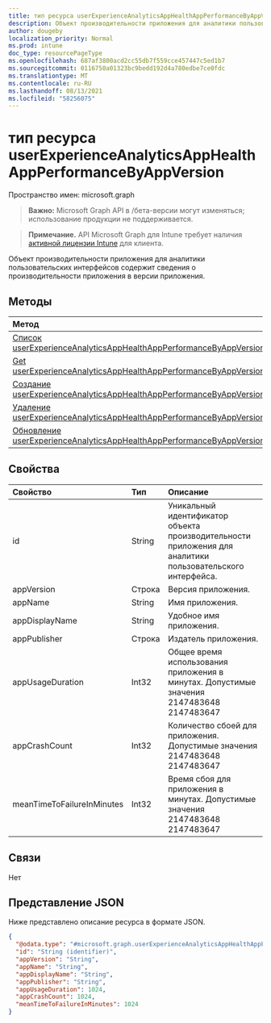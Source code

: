 ```yaml
---
title: тип ресурса userExperienceAnalyticsAppHealthAppPerformanceByAppVersion
description: Объект производительности приложения для аналитики пользовательских интерфейсов содержит сведения о производительности приложения в версии приложения.
author: dougeby
localization_priority: Normal
ms.prod: intune
doc_type: resourcePageType
ms.openlocfilehash: 687af3800acd2cc55db7f559cce457447c5ed1b7
ms.sourcegitcommit: 0116750a01323bc9bedd192d4a780edbe7ce0fdc
ms.translationtype: MT
ms.contentlocale: ru-RU
ms.lasthandoff: 08/13/2021
ms.locfileid: "58256075"
---
```

# <a name="userexperienceanalyticsapphealthappperformancebyappversion-resource-type"></a>тип ресурса userExperienceAnalyticsAppHealthAppPerformanceByAppVersion

Пространство имен: microsoft.graph

> **Важно:** Microsoft Graph API в /бета-версии могут изменяться; использование продукции не поддерживается.

> **Примечание.** API Microsoft Graph для Intune требует наличия [активной лицензии Intune](https://go.microsoft.com/fwlink/?linkid=839381) для клиента.

Объект производительности приложения для аналитики пользовательских интерфейсов содержит сведения о производительности приложения в версии приложения.

## <a name="methods"></a>Методы
|Метод|Возвращаемый тип|Описание|
|:---|:---|:---|
|[Список userExperienceAnalyticsAppHealthAppPerformanceByAppVersions](../api/intune-devices-userexperienceanalyticsapphealthappperformancebyappversion-list.md)|[коллекция userExperienceAnalyticsAppHealthAppPerformanceByAppVersion](../resources/intune-devices-userexperienceanalyticsapphealthappperformancebyappversion.md)|Список свойств и связей [объектов userExperienceAnalyticsAppHealthAppPerformanceByAppVersion.](../resources/intune-devices-userexperienceanalyticsapphealthappperformancebyappversion.md)|
|[Get userExperienceAnalyticsAppHealthAppPerformanceByAppVersion](../api/intune-devices-userexperienceanalyticsapphealthappperformancebyappversion-get.md)|[userExperienceAnalyticsAppHealthAppPerformanceByAppVersion](../resources/intune-devices-userexperienceanalyticsapphealthappperformancebyappversion.md)|Ознакомьтесь с свойствами и отношениями [объекта userExperienceAnalyticsAppHealthAppPerformanceByAppVersion.](../resources/intune-devices-userexperienceanalyticsapphealthappperformancebyappversion.md)|
|[Создание userExperienceAnalyticsAppHealthAppPerformanceByAppVersion](../api/intune-devices-userexperienceanalyticsapphealthappperformancebyappversion-create.md)|[userExperienceAnalyticsAppHealthAppPerformanceByAppVersion](../resources/intune-devices-userexperienceanalyticsapphealthappperformancebyappversion.md)|Создайте новый [объект userExperienceAnalyticsAppHealthAppPerformanceByAppVersion.](../resources/intune-devices-userexperienceanalyticsapphealthappperformancebyappversion.md)|
|[Удаление userExperienceAnalyticsAppHealthAppPerformanceByAppVersion](../api/intune-devices-userexperienceanalyticsapphealthappperformancebyappversion-delete.md)|Нет|Удаляет [пользователяExperienceAnalyticsAppHealthAppPerformanceByAppVersion.](../resources/intune-devices-userexperienceanalyticsapphealthappperformancebyappversion.md)|
|[Обновление userExperienceAnalyticsAppHealthAppPerformanceByAppVersion](../api/intune-devices-userexperienceanalyticsapphealthappperformancebyappversion-update.md)|[userExperienceAnalyticsAppHealthAppPerformanceByAppVersion](../resources/intune-devices-userexperienceanalyticsapphealthappperformancebyappversion.md)|Обновление свойств объекта [userExperienceAnalyticsAppHealthAppPerformanceByAppVersion.](../resources/intune-devices-userexperienceanalyticsapphealthappperformancebyappversion.md)|

## <a name="properties"></a>Свойства
|Свойство|Тип|Описание|
|:---|:---|:---|
|id|String|Уникальный идентификатор объекта производительности приложения для аналитики пользовательского интерфейса.|
|appVersion|Строка|Версия приложения.|
|appName|String|Имя приложения.|
|appDisplayName|String|Удобное имя приложения.|
|appPublisher|Строка|Издатель приложения.|
|appUsageDuration|Int32|Общее время использования приложения в минутах. Допустимые значения 2147483648 2147483647|
|appCrashCount|Int32|Количество сбоей для приложения. Допустимые значения 2147483648 2147483647|
|meanTimeToFailureInMinutes|Int32|Время сбоя для приложения в минутах. Допустимые значения 2147483648 2147483647|

## <a name="relationships"></a>Связи
Нет

## <a name="json-representation"></a>Представление JSON
Ниже представлено описание ресурса в формате JSON.
<!-- {
  "blockType": "resource",
  "keyProperty": "id",
  "@odata.type": "microsoft.graph.userExperienceAnalyticsAppHealthAppPerformanceByAppVersion"
}
-->
``` json
{
  "@odata.type": "#microsoft.graph.userExperienceAnalyticsAppHealthAppPerformanceByAppVersion",
  "id": "String (identifier)",
  "appVersion": "String",
  "appName": "String",
  "appDisplayName": "String",
  "appPublisher": "String",
  "appUsageDuration": 1024,
  "appCrashCount": 1024,
  "meanTimeToFailureInMinutes": 1024
}
```




